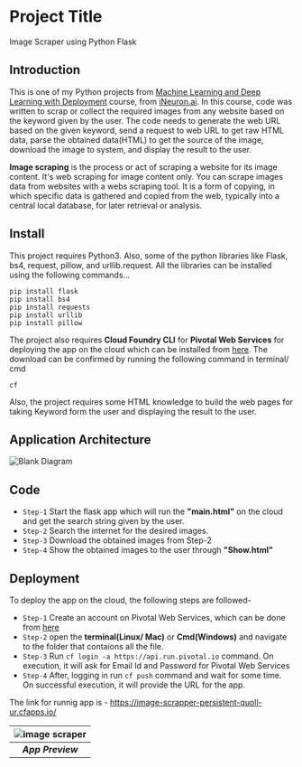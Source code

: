 # Project Title
Image Scraper using Python Flask

## Introduction
This is one of my Python projects from [Machine Learning and Deep Learning with Deployment](https://academy.ineuron.ai/machine-learning-masters.php) course, from [iNeuron.ai](https://academy.ineuron.ai/index.php). In this course, code was written to scrap or collect the required images from any website based on the keyword given by the user. The code needs to generate the web URL based on the given keyword, send a request to web URL to get raw HTML data, parse the obtained data(HTML) to get the source of the image, download the image to system, and display the result to the user.

**Image scraping** is the process or act of scraping a website for its image content. It's web scraping for image content only. You can scrape images data from websites with a webs scraping tool. It is a form of copying, in which specific data is gathered and copied from the web, typically into a central local database, for later retrieval or analysis.

## Install
This project requires Python3. Also, some of the python libraries like Flask, bs4, request, pillow, and urllib.request.
All the libraries can be installed using the following commands...
```
pip install flask
pip install bs4
pip install requests
pip install urllib
pip install pillow
```
The project also requires **Cloud Foundry CLI** for **Pivotal Web Services** for deploying the app on the cloud which can be installed from [here](https://github.com/cloudfoundry/cli). The download can be confirmed by running the following command in terminal/ cmd<br>
```
cf
``` 
Also, the project requires some HTML  knowledge to build the web pages for taking Keyword form the user and displaying the result to the user.

## Application Architecture
![Blank Diagram](https://user-images.githubusercontent.com/50728879/86622696-f6f2b400-bfdd-11ea-84ca-e8bbb08ab72a.png)
## Code
* `Step-1` Start the flask app which will run the **"main.html"** on the cloud and get the search string given by the user.
* `Step-2` Search the internet for the desired images.
* `Step-3` Download the obtained images from Step-2
* `Step-4` Show the obtained images to the user through **"Show.html"**

## Deployment

To deploy the app on the cloud, the following steps are followed-
* `Step-1` Create an account on Pivotal Web Services, which can be done from [here](https://run.pivotal.io/)
* `Step-2` open the **terminal(Linux/ Mac)** or **Cmd(Windows)** and navigate to the folder that contaions all the file.
* `Step-3` Run ```cf login -a https://api.run.pivotal.io``` command. On execution, it will ask for Email Id and Password for Pivotal Web Services
* `Step-4` After, logging in run ```cf push``` command and wait for some time. On successful execution, it will provide the URL for the app.

The link for runnig app is - https://image-scrapper-persistent-quoll-ur.cfapps.io/

| ![image scraper](https://user-images.githubusercontent.com/50728879/86624231-96b14180-bfe0-11ea-87b1-45ef62f58de1.gif) |
|:--:|
|***App Preview***|
